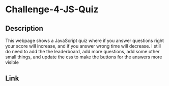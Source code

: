 # Challenge-4-JS-Quiz

## Description
This webpage shows a JavaScript quiz where if you answer questions right
your score will increase, and if you answer wrong time will decrease.
I still do need to add the the leaderboard, add more questions, add some 
other small things, and update the css to make the buttons for the answers 
more visible 
## Link
